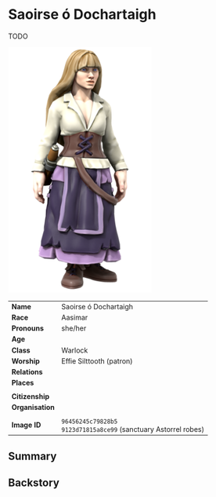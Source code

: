 # Saoirse ó Dochartaigh

TODO

<img src="https://raw.githubusercontent.com/jesskelsall/astarus-images/main/people/portraits/96456245c79828b5.png" height="500" />

|||
| --- | --- |
| **Name** | Saoirse ó Dochartaigh | character.3
| **Race** | Aasimar |
| **Pronouns** | she/her |
| **Age** | |
| **Class** | Warlock |
| **Worship** | Effie Silttooth (patron) |
| **Relations** | |
| **Places** | |
|||
| **Citizenship** | |
| **Organisation** | |
|||
| **Image ID** | `96456245c79828b5`<br />`9123d71815a8ce99` (sanctuary Astorrel robes) |

## Summary

## Backstory
